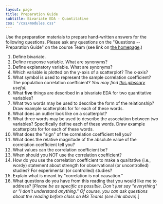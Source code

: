 ```yaml
---
layout: page
title: Preparation Guide
subtitle: Bivariate EDA - Quantitative
css: "/css/modules.css"
---
```


<div class="alert alert-warning">
Use the preparation materials to prepare hand-written answers for the following questions. Please ask any questions on the "Questions -- Preparation Guide" on the course Team (see link on <a href="../../">the homepage</a>.)
</div>

1. Define bivariate.
1. Define response variable. What are synonyms?
1. Define explanatory variable. What are synonyms?
1. Which variable is plotted on the y-axis of a scatterplot? The x-axis?
1. What symbol is used to represent the sample correlation coefficient? The population correlation coefficient? *You may find [this glossary](../../resources/symbols) useful.*
1. What **five** things are described in a bivariate EDA for two quantitative variables?
1. What two words may be used to describe the form of the relationship? Draw example scatterplots for for each of these words.
1. What does an outlier look like on a scatterplot?
1. What three words may be used to describe the association between two variables? Specifically define each of these words. Draw example scatterplots for for each of these words.
1. What does the "sign" of the correlation coefficient tell you?
1. What does the relative magnitude of the absolute value of the correlation coefficient tell you?
1. What values can the correlation coefficient be?
1. When should you NOT use the correlation coefficient?
1. How do you use the correlation coefficient to make a qualitative (i.e., wordy) statement about strength for observational (or uncontrolled) studies? For experimental (or controlled) studies?
1. Explain what is meant by "correlation is not causation."
1. What questions do you have from this reading that you would like me to address? [*Please be as specific as possible. Don't just say "everything" or "I don't understand anything." Of course, you can ask questions about the reading before class on MS Teams (see link above).*]

